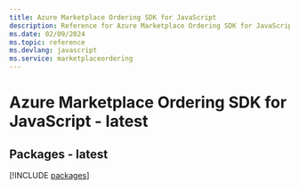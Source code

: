 ```yaml
---
title: Azure Marketplace Ordering SDK for JavaScript
description: Reference for Azure Marketplace Ordering SDK for JavaScript
ms.date: 02/09/2024
ms.topic: reference
ms.devlang: javascript
ms.service: marketplaceordering
---
```

# Azure Marketplace Ordering SDK for JavaScript - latest
## Packages - latest
[!INCLUDE [packages](marketplace-ordering-index.md)]
